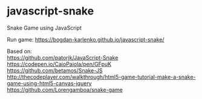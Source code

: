 # javascript-snake
Snake Game using JavaScript  

Run game: https://bogdan-karlenko.github.io/javascript-snake/  

Based on:   
https://github.com/patorjk/JavaScript-Snake  
https://codepen.io/CaioPaiola/pen/GFpuK  
https://github.com/betamos/Snake-JS  
http://thecodeplayer.com/walkthrough/html5-game-tutorial-make-a-snake-game-using-html5-canvas-jquery  
https://github.com/Lorengamboa/snake-game  
